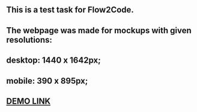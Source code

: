 ## This is a test task for Flow2Code.
## The webpage was made for mockups with given resolutions:
## desktop: 1440 x 1642px;
## mobile: 390 x 895px;

## [DEMO LINK](https://vensecue.github.io/test-task-flow2code/)
